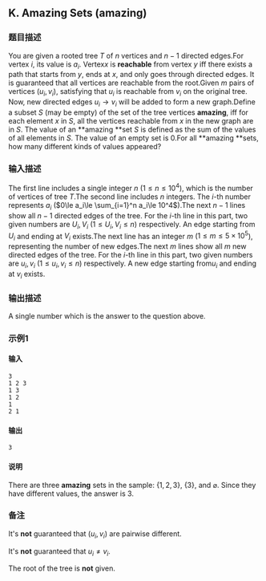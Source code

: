 ## K. Amazing Sets (amazing)

### 题目描述

You are given a rooted tree $T$ of $n$ vertices and $n-1$ directed edges.For vertex $i$, its value is $a_i$. Vertex$x$ is **reachable** from vertex $y$ iff there
exists a path that starts from $y$, ends at $x$, and only goes through directed edges. It
is guaranteed that all vertices are reachable from the root.Given $m$ pairs of vertices $(u_i,v_i)$, satisfying that $u_i$ is reachable from $v_i$ on the original tree. Now, new directed
edges $u_i\to v_i$ will be added to form a
new graph.Define a subset $S$ (may be empty) of the set
of the tree vertices **amazing**, iff for each element $x$ in $S$, all
the vertices reachable from $x$ in the new
graph are in $S$. The value of an
**amazing **set $S$ is defined as the sum of
the values of all elements in $S$. The value
of an empty set is $0$.For all **amazing **sets, how many different kinds of values appeared?

### 输入描述

The first line includes a single integer $n$ ($1\le n\le 10^4$),
which is the number of vertices of tree $T$.The second line includes $n$ integers. The $i$-th number represents $a_i$ ($0\le a_i\le \sum_{i=1}^n a_i\le 10^4$).The next $n-1$ lines show all $n-1$ directed edges of the tree. For the $i$-th line in this part, two given numbers
are $U_i,V_i$ ($1\le U_i,V_i\le n$)
respectively. An edge starting from $U_i$ and
ending at $V_i$ exists.The next line has an integer $m$ ($1\le m\le 5\times 10^5$),
representing the number of new edges.The next $m$ lines show all $m$ new directed edges of the tree. For the $i$-th line in this part, two given numbers
are $u_i,v_i$ ($1\le u_i,v_i\le n$)
respectively. A new edge starting from$u_i$ and ending at $v_i$ exists.

### 输出描述

A single number which is the answer to the question above.

### 示例1

#### 输入

```plain
3
1 2 3
1 3
1 2
1
2 1
```

#### 输出

```plain
3
```

#### 说明

There are three **amazing** sets in the sample: $\lbrace 1,2,3\rbrace$, $\lbrace 3\rbrace$, and $\varnothing$. Since they have different
values, the answer is $3$.

### 备注

It\'s **not** guaranteed that $(u_i,v_i)$ are
pairwise different.

It\'s **not** guaranteed that $u_i\not=v_i$.

The root of the tree is **not** given.

